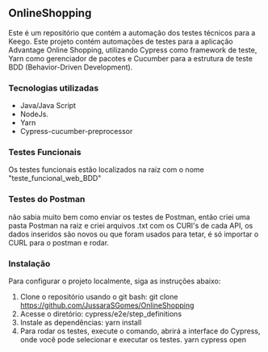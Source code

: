 ## OnlineShopping

Este é um repositório que contém a automação dos testes técnicos para a Keego. Este projeto contém automações de testes para a aplicação Advantage Online Shopping, utilizando Cypress como framework de teste, Yarn como gerenciador de pacotes e Cucumber para a estrutura de teste BDD (Behavior-Driven Development).

### Tecnologias utilizadas
- Java/Java Script
- NodeJs.
- Yarn
- Cypress-cucumber-preprocessor

### Testes Funcionais
Os testes funcionais estão localizados na raiz com o nome "teste_funcional_web_BDD"

### Testes do Postman
não sabia muito bem como enviar os testes de Postman, então criei uma pasta Postman na raiz e criei arquivos .txt com os CURl's de cada API, os dados inseridos são novos ou que foram usados para tetar, é só importar o CURL para o postman e rodar.

### Instalação
Para configurar o projeto localmente, siga as instruções abaixo: 
1. Clone o repositório usando o git bash:
 git clone https://github.com/JussaraSGomes/OnlineShopping
2. Acesse o diretório:
	cypress/e2e/step_definitions
3. Instale as dependências:
	yarn install
4. Para rodar os testes, execute o comando, abrirá a interface do Cypress, onde você pode selecionar e executar os testes.
	yarn cypress open
